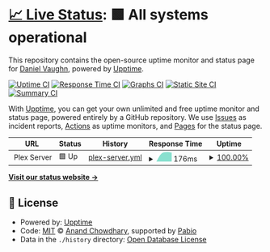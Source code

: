 # [📈 Live Status](https://demo.upptime.js.org): <!--live status--> **🟩 All systems operational**

This repository contains the open-source uptime monitor and status page for [Daniel Vaughn](https://demo.upptime.js.org), powered by [Upptime](https://github.com/upptime/upptime).

[![Uptime CI](https://github.com/djvaughn/VedaServer/workflows/Uptime%20CI/badge.svg)](https://github.com/djvaughn/VedaServer/actions?query=workflow%3A%22Uptime+CI%22)
[![Response Time CI](https://github.com/djvaughn/VedaServer/workflows/Response%20Time%20CI/badge.svg)](https://github.com/djvaughn/VedaServer/actions?query=workflow%3A%22Response+Time+CI%22)
[![Graphs CI](https://github.com/djvaughn/VedaServer/workflows/Graphs%20CI/badge.svg)](https://github.com/djvaughn/VedaServer/actions?query=workflow%3A%22Graphs+CI%22)
[![Static Site CI](https://github.com/djvaughn/VedaServer/workflows/Static%20Site%20CI/badge.svg)](https://github.com/djvaughn/VedaServer/actions?query=workflow%3A%22Static+Site+CI%22)
[![Summary CI](https://github.com/djvaughn/VedaServer/workflows/Summary%20CI/badge.svg)](https://github.com/djvaughn/VedaServer/actions?query=workflow%3A%22Summary+CI%22)

With [Upptime](https://upptime.js.org), you can get your own unlimited and free uptime monitor and status page, powered entirely by a GitHub repository. We use [Issues](https://github.com/djvaughn/VedaServer/issues) as incident reports, [Actions](https://github.com/djvaughn/VedaServer/actions) as uptime monitors, and [Pages](https://demo.upptime.js.org) for the status page.

<!--start: status pages-->
<!-- This summary is generated by Upptime (https://github.com/upptime/upptime) -->
<!-- Do not edit this manually, your changes will be overwritten -->
<!-- prettier-ignore -->
| URL | Status | History | Response Time | Uptime |
| --- | ------ | ------- | ------------- | ------ |
| <img alt="" src="https://app.plex.tv/desktop/favicon.ico" height="13"> Plex Server | 🟩 Up | [plex-server.yml](https://github.com/djvaughn/VedaServer/commits/HEAD/history/plex-server.yml) | <details><summary><img alt="Response time graph" src="./graphs/plex-server/response-time-week.png" height="20"> 176ms</summary><br><a href="https://djvaughn.github.io/VedaServer/history/plex-server"><img alt="Response time 176" src="https://img.shields.io/endpoint?url=https%3A%2F%2Fraw.githubusercontent.com%2Fdjvaughn%2FVedaServer%2FHEAD%2Fapi%2Fplex-server%2Fresponse-time.json"></a><br><a href="https://djvaughn.github.io/VedaServer/history/plex-server"><img alt="24-hour response time 176" src="https://img.shields.io/endpoint?url=https%3A%2F%2Fraw.githubusercontent.com%2Fdjvaughn%2FVedaServer%2FHEAD%2Fapi%2Fplex-server%2Fresponse-time-day.json"></a><br><a href="https://djvaughn.github.io/VedaServer/history/plex-server"><img alt="7-day response time 176" src="https://img.shields.io/endpoint?url=https%3A%2F%2Fraw.githubusercontent.com%2Fdjvaughn%2FVedaServer%2FHEAD%2Fapi%2Fplex-server%2Fresponse-time-week.json"></a><br><a href="https://djvaughn.github.io/VedaServer/history/plex-server"><img alt="30-day response time 176" src="https://img.shields.io/endpoint?url=https%3A%2F%2Fraw.githubusercontent.com%2Fdjvaughn%2FVedaServer%2FHEAD%2Fapi%2Fplex-server%2Fresponse-time-month.json"></a><br><a href="https://djvaughn.github.io/VedaServer/history/plex-server"><img alt="1-year response time 176" src="https://img.shields.io/endpoint?url=https%3A%2F%2Fraw.githubusercontent.com%2Fdjvaughn%2FVedaServer%2FHEAD%2Fapi%2Fplex-server%2Fresponse-time-year.json"></a></details> | <details><summary><a href="https://djvaughn.github.io/VedaServer/history/plex-server">100.00%</a></summary><a href="https://djvaughn.github.io/VedaServer/history/plex-server"><img alt="All-time uptime 100.00%" src="https://img.shields.io/endpoint?url=https%3A%2F%2Fraw.githubusercontent.com%2Fdjvaughn%2FVedaServer%2FHEAD%2Fapi%2Fplex-server%2Fuptime.json"></a><br><a href="https://djvaughn.github.io/VedaServer/history/plex-server"><img alt="24-hour uptime 100.00%" src="https://img.shields.io/endpoint?url=https%3A%2F%2Fraw.githubusercontent.com%2Fdjvaughn%2FVedaServer%2FHEAD%2Fapi%2Fplex-server%2Fuptime-day.json"></a><br><a href="https://djvaughn.github.io/VedaServer/history/plex-server"><img alt="7-day uptime 100.00%" src="https://img.shields.io/endpoint?url=https%3A%2F%2Fraw.githubusercontent.com%2Fdjvaughn%2FVedaServer%2FHEAD%2Fapi%2Fplex-server%2Fuptime-week.json"></a><br><a href="https://djvaughn.github.io/VedaServer/history/plex-server"><img alt="30-day uptime 100.00%" src="https://img.shields.io/endpoint?url=https%3A%2F%2Fraw.githubusercontent.com%2Fdjvaughn%2FVedaServer%2FHEAD%2Fapi%2Fplex-server%2Fuptime-month.json"></a><br><a href="https://djvaughn.github.io/VedaServer/history/plex-server"><img alt="1-year uptime 100.00%" src="https://img.shields.io/endpoint?url=https%3A%2F%2Fraw.githubusercontent.com%2Fdjvaughn%2FVedaServer%2FHEAD%2Fapi%2Fplex-server%2Fuptime-year.json"></a></details>

<!--end: status pages-->

[**Visit our status website →**](https://djvaughn.github.io/VedaServer/)

## 📄 License

- Powered by: [Upptime](https://github.com/upptime/upptime)
- Code: [MIT](./LICENSE) © [Anand Chowdhary](https://anandchowdhary.com), supported by [Pabio](https://pabio.com)
- Data in the `./history` directory: [Open Database License](https://opendatacommons.org/licenses/odbl/1-0/)
